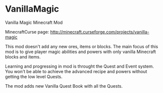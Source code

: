 # VanillaMagic
Vanilla Magic Minecraft Mod

MinecraftCurse page: http://minecraft.curseforge.com/projects/vanilla-magic
 
This mod doesn't add any new ores, items or blocks.
The main focus of this mod is to give player magic abilities and powers with only vanilla Minecraft blocks and items.
 
Learning and progressing in mod is throught the Quest and Event system.
You won't be able to achieve the advanced recipe and powers without getting the low level Quests.
 
The mod adds new Vanilla Quest Book with all the Quests. 

